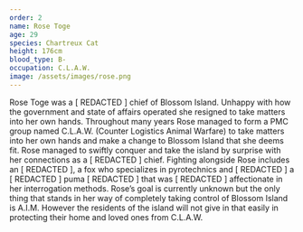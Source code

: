 ```yaml
---
order: 2
name: Rose Toge
age: 29
species: Chartreux Cat
height: 176cm
blood_type: B-
occupation: C.L.A.W.
image: /assets/images/rose.png
---
```


Rose Toge was a <span class="redacted">[ REDACTED ]</span> chief of Blossom Island. Unhappy with how the government and state of affairs operated she resigned to take matters into her own hands. Throughout many years Rose managed to form a PMC group named C.L.A.W. (Counter Logistics Animal Warfare) to take matters into her own hands and make a change to Blossom Island that she deems fit. Rose managed to swiftly conquer and take the island by surprise with her connections as a <span class="redacted">[ REDACTED ]</span> chief. Fighting alongside Rose includes an <span class="redacted">[ REDACTED ]</span>, a fox who specializes in pyrotechnics and <span class="redacted">[ REDACTED ]</span> a <span class="redacted">[ REDACTED ]</span> puma <span class="redacted">[ REDACTED ]</span> that was <span class="redacted">[ REDACTED ]</span> affectionate in her interrogation methods. Rose’s goal is currently unknown but the only thing that stands in her way of completely taking control of Blossom Island is A.I.M. However the residents of the island will not give in that easily in protecting their home and loved ones from C.L.A.W.